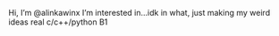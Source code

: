 Hi, I’m @alinkawinx
I’m interested in...idk in what, just making my weird ideas real
c/c++/python
B1

